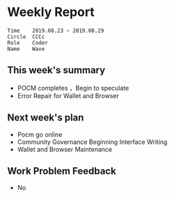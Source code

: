 # Weekly Report 
```
Time	2019.08.23 ~ 2019.08.29
Circle	CCCc
Role	Coder
Name	Wave
```
## This week's summary
- POCM completes ，Begin to speculate
- Error Repair for Wallet and Browser

## Next week's plan

- Pocm go online
- Community Governance Beginning Interface Writing
- Wallet and Browser Maintenance

## Work Problem Feedback
- No

